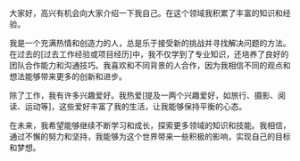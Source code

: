 大家好，高兴有机会向大家介绍一下我自己。在这个领域我积累了丰富的知识和经验。

我是一个充满热情和创造力的人，总是乐于接受新的挑战并寻找解决问题的方法。在过去的[过去工作经验或项目经历]中，我不仅学到了专业知识，还培养了良好的团队合作能力和沟通技巧。我喜欢和不同背景的人合作，因为我相信不同的观点和想法能够带来更多的创新和进步。

除了工作，我有许多兴趣爱好。我热爱[提及一两个兴趣爱好，如旅行、摄影、阅读、运动等]，这些爱好丰富了我的生活，让我能够保持平衡的心态。

在未来，我希望能够继续不断学习和成长，探索更多领域的知识和技能。我相信，通过不懈的努力和坚持，我能够为这个世界带来一些积极的影响，实现自己的目标和梦想。

